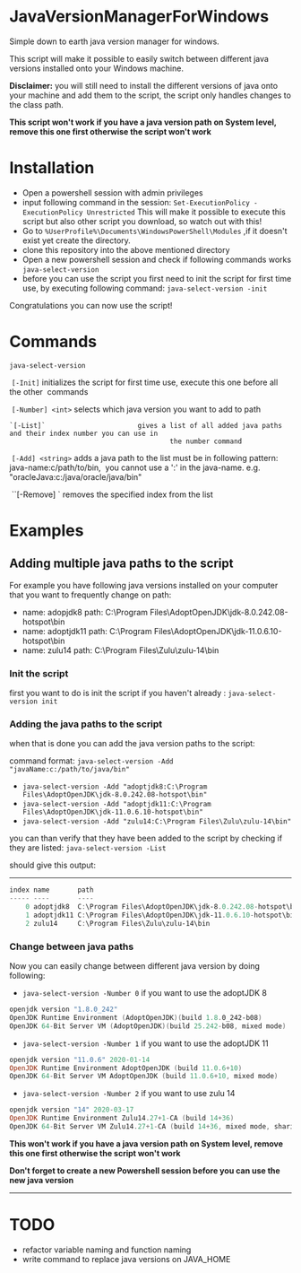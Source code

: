 # JavaVersionManagerForWindows

Simple down to earth java version manager for windows. 

This script will make it possible to easily switch between different java versions installed onto your Windows machine.

 **Disclaimer:** you will still need to install the different versions of java onto your machine and add them to the script, the script only handles changes to the class path.

**This script won't work if you have a java version path on System level, remove this one first otherwise the script won't work**

# Installation

* Open a powershell session with admin privileges 
* input following command in the session:
  `Set-ExecutionPolicy -ExecutionPolicy Unrestricted`
  This will make it possible to execute this script but also other script you download, so watch out with this!
* Go to `%UserProfile%\Documents\WindowsPowerShell\Modules` ,if it doesn't exist yet create the directory.
* clone this repository into the above mentioned directory
* Open a new powershell session and check if following commands works `java-select-version`
* before you can use the script you first need to init the script for first time use, by executing following command: `java-select-version -init`

Congratulations you can now use the script!

# Commands

`java-select-version`

​	`[-Init]`						initializes the script for first time use, execute this one before all the other 
​											commands

​	`[-Number] <int>`		selects which java version you want to add to path

 	`[-List]`						gives a list of all added java paths and their index number you can use in
											the number command

​	`[-Add] <string>`		adds a java path to the list must be in following pattern: java-name:c/path/to/bin, 
​											you cannot use a ':' in the java-name. e.g. "oracleJava:c:/java/oracle/java/bin"

​	``[-Remove] <int>` 	removes the specified index from the list



# Examples



## Adding multiple java paths to the script

For example you have following java versions installed on your computer that you want to frequently change on path:

* name: adopjdk8 path: C:\Program Files\AdoptOpenJDK\jdk-8.0.242.08-hotspot\bin
* name: adoptjdk11 path: C:\Program Files\AdoptOpenJDK\jdk-11.0.6.10-hotspot\bin
* name: zulu14 path: C:\Program Files\Zulu\zulu-14\bin



### Init the script

first you want to do is init the script if you haven't already :
`java-select-version init`

### Adding the java paths to the script

when that is done you can add the java version paths to the script:

command format: `java-select-version -Add "javaName:c:/path/to/java/bin"`

* `java-select-version -Add "adoptjdk8:C:\Program Files\AdoptOpenJDK\jdk-8.0.242.08-hotspot\bin"`
* `java-select-version -Add "adoptjdk11:C:\Program Files\AdoptOpenJDK\jdk-11.0.6.10-hotspot\bin"`
* `java-select-version -Add "zulu14:C:\Program Files\Zulu\zulu-14\bin"`

you can than verify that they have been added to the script by checking if they are listed:
`java-select-version -List`

should give this output:

----- ----       ----
```powershell
index name       path
----- ----       ----
    0 adoptjdk8  C:\Program Files\AdoptOpenJDK\jdk-8.0.242.08-hotspot\bin
    1 adoptjdk11 C:\Program Files\AdoptOpenJDK\jdk-11.0.6.10-hotspot\bin
    2 zulu14     C:\Program Files\Zulu\zulu-14\bin
```
### Change between java paths

Now you can easily change between different java version by doing following:

* `java-select-version -Number 0` if you want to use the adoptJDK 8

```powershell
openjdk version "1.8.0_242"
OpenJDK Runtime Environment (AdoptOpenJDK)(build 1.8.0_242-b08)
OpenJDK 64-Bit Server VM (AdoptOpenJDK)(build 25.242-b08, mixed mode)
```

* `java-select-version -Number 1` if you want to use the adoptJDK 11

```powershell
openjdk version "11.0.6" 2020-01-14
OpenJDK Runtime Environment AdoptOpenJDK (build 11.0.6+10)
OpenJDK 64-Bit Server VM AdoptOpenJDK (build 11.0.6+10, mixed mode)
```

* `java-select-version -Number 2` if you want to use zulu 14

```powershell
openjdk version "14" 2020-03-17
OpenJDK Runtime Environment Zulu14.27+1-CA (build 14+36)
OpenJDK 64-Bit Server VM Zulu14.27+1-CA (build 14+36, mixed mode, sharing)
```

**This won't work if you have a java version path on System level, remove this one first otherwise the script won't work**

**Don't forget to create a new Powershell session before you can use the new java version**

****



# TODO

* refactor variable naming and function naming
* write command to replace java versions on JAVA_HOME

